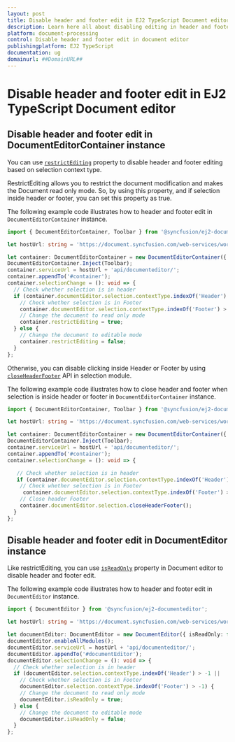 ```yaml
---
layout: post
title: Disable header and footer edit in EJ2 TypeScript Document editor | Syncfusion
description: Learn here all about disabling editing in header and footer EJ2 TypeScript Document editor control.
platform: document-processing
control: Disable header and footer edit in document editor 
publishingplatform: EJ2 TypeScript
documentation: ug
domainurl: ##DomainURL##
---
```


# Disable header and footer edit in EJ2 TypeScript Document editor

## Disable header and footer edit in DocumentEditorContainer instance

You can use [`restrictEditing`](https://ej2.syncfusion.com/documentation/api/document-editor-container#restrictediting) property to disable header and footer editing based on selection context type.

RestrictEditing allows you to restrict the document modification and makes the Document read only mode. So, by using this property, and if selection inside header or footer, you can set this property as true.

The following example code illustrates how to header and footer edit in `DocumentEditorContainer` instance.

```ts
import { DocumentEditorContainer, Toolbar } from '@syncfusion/ej2-documenteditor';

let hostUrl: string = 'https://document.syncfusion.com/web-services/word-editor/';

let container: DocumentEditorContainer = new DocumentEditorContainer({ enableToolbar: true, height: '590px' });
DocumentEditorContainer.Inject(Toolbar);
container.serviceUrl = hostUrl + 'api/documenteditor/';
container.appendTo('#container');
container.selectionChange = (): void => {
  // Check whether selection is in header
  if (container.documentEditor.selection.contextType.indexOf('Header') > -1 ||
    // Check whether selection is in Footer
    container.documentEditor.selection.contextType.indexOf('Footer') > -1) {
    // Change the document to read only mode
    container.restrictEditing = true;
  } else {
    // Change the document to editable mode
    container.restrictEditing = false;
  }
};
```

Otherwise, you can disable clicking inside Header or Footer by using [`closeHeaderFooter`](https://ej2.syncfusion.com/documentation/api/document-editor/selection#closeheaderfooter) API in selection module.

The following example code illustrates how to close header and footer when selection is inside header or footer in `DocumentEditorContainer` instance.

```ts
import { DocumentEditorContainer, Toolbar } from '@syncfusion/ej2-documenteditor';

let hostUrl: string = 'https://document.syncfusion.com/web-services/word-editor/';

let container: DocumentEditorContainer = new DocumentEditorContainer({ enableToolbar: true, height: '590px' });
DocumentEditorContainer.Inject(Toolbar);
container.serviceUrl = hostUrl + 'api/documenteditor/';
container.appendTo('#container');
container.selectionChange = (): void => {

   // Check whether selection is in header
   if (container.documentEditor.selection.contextType.indexOf('Header') > -1 ||
    // Check whether selection is in Footer
     container.documentEditor.selection.contextType.indexOf('Footer') > -1) {
    // Close header Footer
    container.documentEditor.selection.closeHeaderFooter();
  }
};
```

## Disable header and footer edit in DocumentEditor instance

Like restrictEditing, you can use [`isReadOnly`](https://ej2.syncfusion.com/documentation/api/document-editor#isreadonly) property in Document editor to disable header and footer edit.

The following example code illustrates how to header and footer edit in `DocumentEditor` instance.

```ts
import { DocumentEditor } from '@syncfusion/ej2-documenteditor';

let hostUrl: string = 'https://document.syncfusion.com/web-services/word-editor/';

let documentEditor: DocumentEditor = new DocumentEditor({ isReadOnly: false, height: '590px' });
documentEditor.enableAllModules();
documentEditor.serviceUrl = hostUrl + 'api/documenteditor/';
documentEditor.appendTo('#documentEditor');
documentEditor.selectionChange = (): void => {
  // Check whether selection is in header
  if (documentEditor.selection.contextType.indexOf('Header') > -1 ||
    // Check whether selection is in Footer
    documentEditor.selection.contextType.indexOf('Footer') > -1) {
    // Change the document to read only mode
    documentEditor.isReadOnly = true;
  } else {
    // Change the document to editable mode
    documentEditor.isReadOnly = false;
  }
};
```
